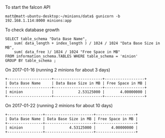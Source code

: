 To start the falcon API
```
matt@matt-ubuntu-desktop:~/minions/data$ gunicorn -b 192.168.1.114:8000 minions:app
```

To check database growth
```
SELECT table_schema "Data Base Name",
    sum( data_length + index_length ) / 1024 / 1024 "Data Base Size in MB",
    sum( data_free )/ 1024 / 1024 "Free Space in MB"
FROM information_schema.TABLES WHERE table_schema = 'minion'
GROUP BY table_schema ; 
```

On 2017-01-16 (running 2 minions for about 3 days)
```
+--------------------+----------------------+------------------+
| Data Base Name     | Data Base Size in MB | Free Space in MB |
+--------------------+----------------------+------------------+
| minion             |           2.53125000 |       4.00000000 |
+--------------------+----------------------+------------------+
```
On 2017-01-22 (running 2 minions for about 10 days)
```
+----------------+----------------------+------------------+
| Data Base Name | Data Base Size in MB | Free Space in MB |
+----------------+----------------------+------------------+
| minion         |           4.53125000 |       4.00000000 |
+----------------+----------------------+------------------+
```

